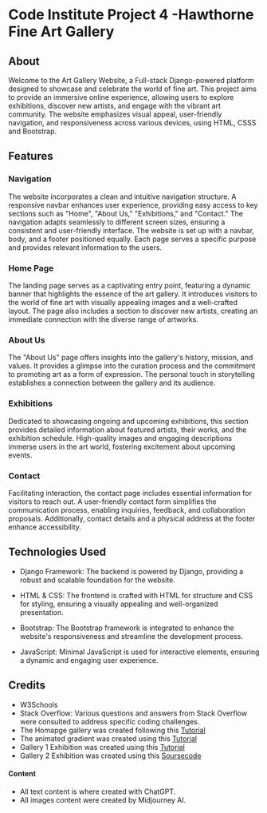 # Code Institute Project 4 -Hawthorne Fine Art Gallery

## About

Welcome to the Art Gallery Website, a Full-stack  Django-powered platform designed to showcase and celebrate the world of fine art. This project aims to provide an immersive online experience, allowing users to explore exhibitions, discover new artists, and engage with the vibrant art community. The website emphasizes visual appeal, user-friendly navigation, and responsiveness across various devices, using HTML, CSSS and  Bootstrap.

## Features

### Navigation

The website incorporates a clean and intuitive navigation structure. A responsive navbar enhances user experience, providing easy access to key sections such as "Home", "About Us," "Exhibitions," and "Contact." The navigation adapts seamlessly to different screen sizes, ensuring a consistent and user-friendly interface.
The website is set up with a navbar, body, and a footer positioned equally. Each page serves a specific purpose and provides relevant information to the users.

###  Home Page

The landing page serves as a captivating entry point, featuring a dynamic banner that highlights the essence of the art gallery. It introduces visitors to the world of fine art with visually appealing images and a well-crafted layout. The page also includes a section to discover new artists, creating an immediate connection with the diverse range of artworks.

### About Us

The "About Us" page offers insights into the gallery's history, mission, and values. It provides a glimpse into the curation process and the commitment to promoting art as a form of expression. The personal touch in storytelling establishes a connection between the gallery and its audience.

### Exhibitions

Dedicated to showcasing ongoing and upcoming exhibitions, this section provides detailed information about featured artists, their works, and the exhibition schedule. High-quality images and engaging descriptions immerse users in the art world, fostering excitement about upcoming events.

### Contact

Facilitating interaction, the contact page includes essential information for visitors to reach out. A user-friendly contact form simplifies the communication process, enabling inquiries, feedback, and collaboration proposals. Additionally, contact details and a physical address at the footer enhance accessibility.

## Technologies Used

- Django Framework: The backend is powered by Django, providing a robust and scalable foundation for the website.

- HTML & CSS: The frontend is crafted with HTML for structure and CSS for styling, ensuring a visually appealing and well-organized presentation.

- Bootstrap: The Bootstrap framework is integrated to enhance the website's responsiveness and streamline the development process.

- JavaScript: Minimal JavaScript is used for interactive elements, ensuring a dynamic and engaging user experience.

## Credits

- W3Schools
- Stack Overflow: Various questions and answers from Stack Overflow were consulted to address specific coding challenges.
- The Homapge gallery was created following this [Tutorial](https://www.youtube.com/watch?v=-9vp6PyBZdE&t=85s) 
- The animated gradient was created using this [Tutorial](https://www.youtube.com/watch?v=LqRfQVcn3FY)
- Gallery 1 Exhibition was created using this [Tutorial](https://codepen.io/SelenIT/pen/zYLoXdB)
- Gallery 2 Exhibition was created using this [Soursecode](https://codepen.io/t_afif/pen/xxWXbXz)

#### Content
- All text content is where created with ChatGPT.
- All images content were created by Midjourney AI.
